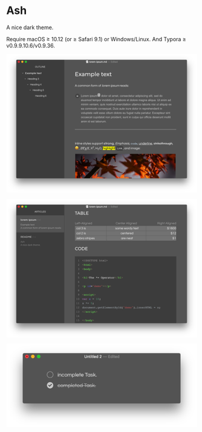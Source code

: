 # Ash

A nice dark theme. 

Require macOS ≥ 10.12 (or ≥ Safari 9.1) or Windows/Linux. And Typora ≥ v0.9.9.10.6/v0.9.36.

![Snip20170826_6](Snip20170826_6.png)

![Snip20170826_7](Snip20170826_7.png)

![Snip20170826_8](Snip20170826_8.png)



